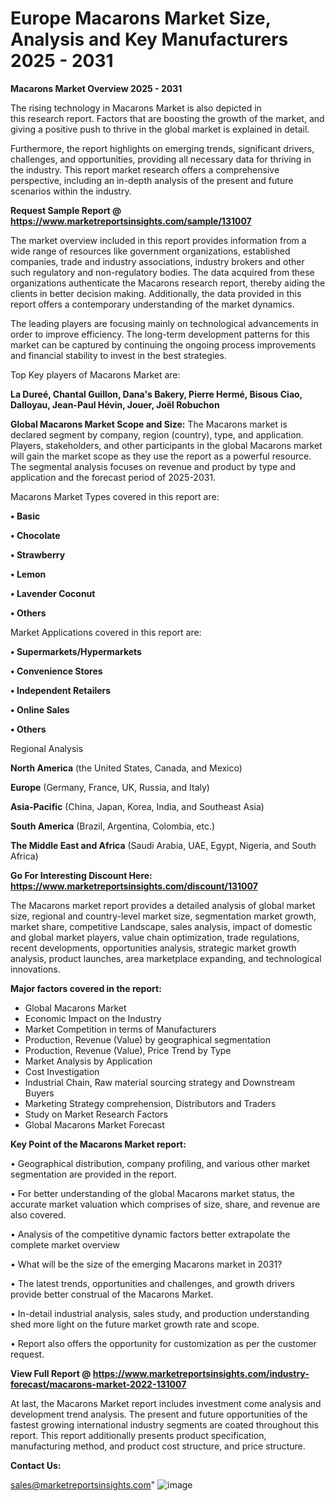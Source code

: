 # Europe Macarons Market Size, Analysis and Key Manufacturers 2025 - 2031

<Strong> Macarons Market Overview 2025 - 2031</strong>

The rising technology in Macarons Market is also depicted in this research report. Factors that are boosting the growth of the market, and giving a positive push to thrive in the global market is explained in detail.

Furthermore, the report highlights on emerging trends, significant drivers, challenges, and opportunities, providing all necessary data for thriving in the industry. This report market research offers a comprehensive perspective, including an in-depth analysis of the present and future scenarios within the industry.

<strong>Request Sample Report @ <a href=https://www.marketreportsinsights.com/sample/131007>https://www.marketreportsinsights.com/sample/131007</a></strong>

The market overview included in this report provides information from a wide range of resources like government organizations, established companies, trade and industry associations, industry brokers and other such regulatory and non-regulatory bodies. The data acquired from these organizations authenticate the Macarons research report, thereby aiding the clients in better decision making. Additionally, the data provided in this report offers a contemporary understanding of the market dynamics.

The leading players are focusing mainly on technological advancements in order to improve efficiency. The long-term development patterns for this market can be captured by continuing the ongoing process improvements and financial stability to invest in the best strategies.

Top Key players of Macarons Market are:

<strong>La Dureé, Chantal Guillon, Dana's Bakery, Pierre Hermé, Bisous Ciao, Dalloyau, Jean-Paul Hévin, Jouer, Joël Robuchon</strong>

<strong><b>Global Macarons Market Scope and Size:</b></strong>
The Macarons market is declared segment by company, region (country), type, and application. Players, stakeholders, and other participants in the global Macarons market will gain the market scope as they use the report as a powerful resource. The segmental analysis focuses on revenue and product by type and application and the forecast period of 2025-2031.

Macarons Market Types covered in this report are:

<strong>• Basic

• Chocolate

• Strawberry

• Lemon

• Lavender Coconut

• Others</strong>

Market Applications covered in this report are:

<strong>• Supermarkets/Hypermarkets

• Convenience Stores

• Independent Retailers

• Online Sales

• Others</strong> 

Regional Analysis

<strong>North America</strong> (the United States, Canada, and Mexico)

<strong>Europe</strong> (Germany, France, UK, Russia, and Italy)

<strong>Asia-Pacific</strong> (China, Japan, Korea, India, and Southeast Asia)

<strong>South America</strong> (Brazil, Argentina, Colombia, etc.)

<strong>The Middle East and Africa</strong> (Saudi Arabia, UAE, Egypt, Nigeria, and South Africa)

<strong>Go For Interesting Discount Here: <a href=https://www.marketreportsinsights.com/discount/131007>https://www.marketreportsinsights.com/discount/131007</a></strong>

The Macarons market report provides a detailed analysis of global market size, regional and country-level market size, segmentation market growth, market share, competitive Landscape, sales analysis, impact of domestic and global market players, value chain optimization, trade regulations, recent developments, opportunities analysis, strategic market growth analysis, product launches, area marketplace expanding, and technological innovations.

<strong><b>Major factors covered in the report:</b></strong>
<ul>
  <li>Global Macarons Market </li>
  <li>Economic Impact on the Industry</li>
  <li>Market Competition in terms of Manufacturers</li>
  <li>Production, Revenue (Value) by geographical segmentation</li>
  <li>Production, Revenue (Value), Price Trend by Type</li>
  <li>Market Analysis by Application</li>
  <li>Cost Investigation</li>
  <li>Industrial Chain, Raw material sourcing strategy and Downstream Buyers</li>
  <li>Marketing Strategy comprehension, Distributors and Traders</li>
  <li>Study on Market Research Factors</li>
  <li>Global Macarons Market Forecast</li>
</ul>

<strong><b>Key Point of the Macarons Market report:</b></strong>

• Geographical distribution, company profiling, and various other market segmentation are provided in the report.

• For better understanding of the global Macarons market status, the accurate market valuation which comprises of size, share, and revenue are also covered.

• Analysis of the competitive dynamic factors better extrapolate the complete market overview

• What will be the size of the emerging Macarons market in 2031?

• The latest trends, opportunities and challenges, and growth drivers provide better construal of the Macarons Market.

• In-detail industrial analysis, sales study, and production understanding shed more light on the future market growth rate and scope.

• Report also offers the opportunity for customization as per the customer request.

<strong><b>View Full Report @ <a href=https://www.marketreportsinsights.com/industry-forecast/macarons-market-2022-131007>https://www.marketreportsinsights.com/industry-forecast/macarons-market-2022-131007</a></b></strong>


At last, the Macarons Market report includes investment come analysis and development trend analysis. The present and future opportunities of the fastest growing international industry segments are coated throughout this report. This report additionally presents product specification, manufacturing method, and product cost structure, and price structure.

<strong>Contact Us:</strong>

sales@marketreportsinsights.com"
![image](https://github.com/user-attachments/assets/fc0375d1-9166-4130-8419-f2febabc6397)
